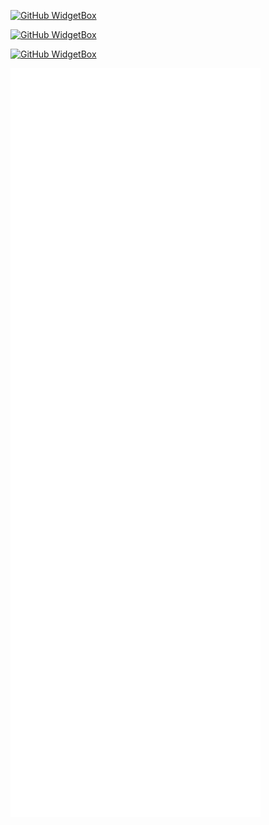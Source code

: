 [![GitHub WidgetBox](https://github-widgetbox.vercel.app/api/profile?username=dubstepmad&data=followers,repositories,stars,commits&theme=darkmode)](https://github.com/Jurredr/github-widgetbox)

[![GitHub WidgetBox](https://github-widgetbox.vercel.app/api/skills?languages=js,ts,java,php,python,html,css,csharp,xml,json,yaml,mysql,lua,sass&includeNames=true&theme=darkmode)](https://github.com/Jurredr/github-widgetbox)

[![GitHub WidgetBox](https://github-widgetbox.vercel.app/api/skills?frameworks=vue,react,bootstrap,tailwind,windi,angular,dotnetcore,laravel,dotnet&theme=darkmode)](https://github.com/Jurredr/github-widgetbox)

<img align="center" src="/github-metrics.svg" alt="Metrics" width="400">
